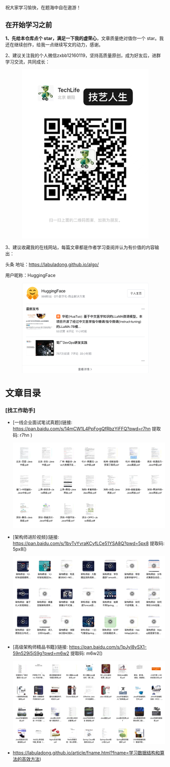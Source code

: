 祝大家学习愉快，在题海中自在遨游！

## 在开始学习之前

**1、先给本仓库点个 star，满足一下我的虚荣心**，文章质量绝对值你一个 star。我还在继续创作，给我一点继续写文的动力，感谢。

2、建议关注我的个人微信zxbb12160119，坚持高质量原创，成为好友后，进群学习交流，共同成长：

<p align='center'>
<img src="./pictures/qrcode.jpeg" width = "400" />
</p>

3、建议收藏我的在线网站，每篇文章都是作者学习查阅并认为有价值的内容输出：

头条 地址：https://labuladong.github.io/algo/

用户昵称：HuggingFace

<p align='center'>
<img src="./pictures/tt.png" width = "400" />
</p>

# 文章目录

### [找工作助手]
  * [一线企业面试笔试真题](链接: https://pan.baidu.com/s/14mCW1L4PpFogQfRbzYiFFQ?pwd=r7hn 提取码: r7hn )

    <p align='center'>
    <img src="./pictures/mst.png" width = "600" />
    </p>

  * [架构师进阶视频](链接: https://pan.baidu.com/s/1bvTvYvraKCyfLCe51YSA8Q?pwd=5px8 提取码: 5px8[)

    <p align='center'>
    <img src="./pictures/jgsjj.png" width = "600" />
    </p>

  * [高级架构师精品书籍](链接: https://pan.baidu.com/s/1pJyI8ySX1-59n529i5jS9g?pwd=m6w2 提取码: m6w2[)

    <p align='center'>
    <img src="./pictures/jgssj.png" width = "600" />
    </p>

  * https://labuladong.github.io/article/fname.html?fname=学习数据结构和算法的高效方法)

